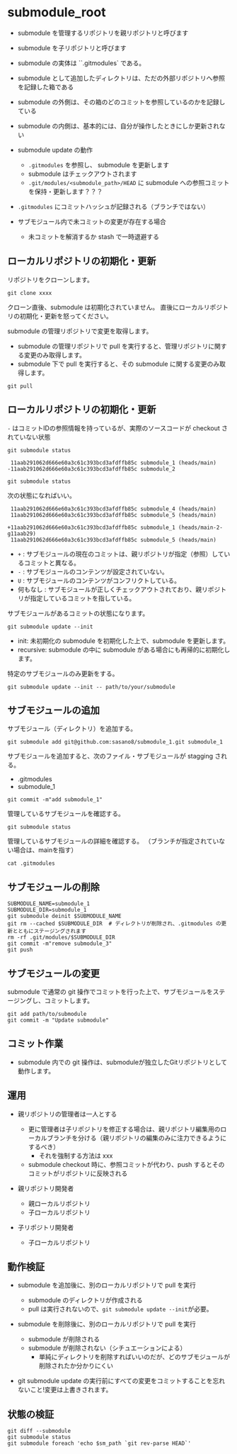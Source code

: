 # submodule_root

- submodule を管理するリポジトリを親リポジトリと呼びます
- submodule を子リポジトリと呼びます

- submodule の実体は ``.gitmodules` である。
- submodule として追加したディレクトリは、ただの外部リポジトリへ参照を記録した箱である
- submodule の外側は、その箱のどのコミットを参照しているのかを記録している
- submodule の内側は、基本的には、自分が操作したときにしか更新されない

- submodule update の動作
    - `.gitmodules` を参照し、 submodule を更新します
    - submodule はチェックアウトされます
    - `.git/modules/<submodule_path>/HEAD` に submodule への参照コミットを保持・更新します？？？


- `.gitmodules` にコミットハッシュが記録される（ブランチではない）

- サブモジュール内で未コミットの変更が存在する場合
    - 未コミットを解消するか stash で一時退避する


## ローカルリポジトリの初期化・更新

リポジトリをクローンします。

```
git clone xxxx
```

クローン直後、submodule は初期化されていません。
直後にローカルリポジトリの初期化・更新を怒ってください。



submodule の管理リポジトリで変更を取得します。

- submodule の管理リポジトリで pull を実行すると、管理リポジトリに関する変更のみ取得します。
- submodule 下で pull を実行すると、その submodule に関する変更のみ取得します。

```
git pull
```


## ローカルリポジトリの初期化・更新

`-` はコミットIDの参照情報を持っているが、実際のソースコードが checkout されていない状態

```
git submodule status
```

```
 11aab291062d666e60a3c61c393bcd3afdffb85c submodule_1 (heads/main)
-11aab291062d666e60a3c61c393bcd3afdffb85c submodule_2
```




```
git submodule status
```

次の状態になればいい。

```
 11aab291062d666e60a3c61c393bcd3afdffb85c submodule_4 (heads/main)
 11aab291062d666e60a3c61c393bcd3afdffb85c submodule_5 (heads/main)
```


```
+11aab291062d666e60a3c61c393bcd3afdffb85c submodule_1 (heads/main-2-g11aab29)
 11aab291062d666e60a3c61c393bcd3afdffb85c submodule_5 (heads/main)
```


- `+` : サブモジュールの現在のコミットは、親リポジトリが指定（参照）しているコミットと異なる。
- `-` : サブモジュールのコンテンツが設定されていない。
- `U` : サブモジュールのコンテンツがコンフリクトしている。
- 何もなし : サブモジュールが正しくチェックアウトされており、親リポジトリが指定しているコミットを指している。




サブモジュールがあるコミットの状態になります。

```
git submodule update --init
```

- init: 未初期化の submodule を初期化した上で、submodule を更新します。
- recursive: submodule の中に submodule がある場合にも再帰的に初期化します。


特定のサブモジュールのみ更新をする。

```
git submodule update --init -- path/to/your/submodule
```








## サブモジュールの追加

サブモジュール（ディレクトリ）を追加する。

```
git submodule add git@github.com:sasano8/submodule_1.git submodule_1
```

サブモジュールを追加すると、次のファイル・サブモジュールが stagging される。

- .gitmodules
- submodule_1

```
git commit -m"add submodule_1"
```





管理しているサブモジュールを確認する。

```
git submodule status
```

管理しているサブモジュールの詳細を確認する。
（ブランチが指定されていない場合は、mainを指す）

```
cat .gitmodules
```


## サブモジュールの削除

```
SUBMODULE_NAME=submodule_1
SUBMODULE_DIR=submodule_1
git submodule deinit $SUBMODULE_NAME
git rm --cached $SUBMODULE_DIR  # ディレクトリが削除され、.gitmodules の更新とともにステージングされます
rm -rf .git/modules/$SUBMODULE_DIR
git commit -m"remove submodule_3"
git push
```



## サブモジュールの変更

submodule で通常の git 操作でコミットを行った上で、サブモジュールをステージングし、コミットします。

```
git add path/to/submodule
git commit -m "Update submodule"
```




## コミット作業

- submodule 内での git 操作は、submoduleが独立したGitリポジトリとして動作します。



## 運用

- 親リポジトリの管理者は一人とする
    - 更に管理者は子リポジトリを修正する場合は、親リポジトリ編集用のローカルブランチを分ける（親リポジトリの編集のみに注力できるようにするべき）
        - それを強制する方法は xxx
    - submodule checkout 時に、参照コミットが代わり、push するとそのコミットがリポジトリに反映される


- 親リポジトリ開発者
    - 親ローカルリポジトリ
    - 子ローカルリポジトリ
- 子リポジトリ開発者
    - 子ローカルリポジトリ


## 動作検証


- submodule を追加後に、別のローカルリポジトリで pull を実行
    - submodule のディレクトリが作成される
    - pull は実行されないので、`git submodule update --init`が必要。
- submodule を削除後に、別のローカルリポジトリで pull を実行
    - submodule が削除される
    - submodule が削除されない（シチュエーションによる）
        - 単純にディレクトリを削除すればいいのだが、どのサブモジュールが削除されたか分かりにくい




- git submodule update の実行前にすべての変更をコミットすることを忘れないこと!変更は上書きされます。


## 状態の検証

```
git diff --submodule
git submodule status
git submodule foreach 'echo $sm_path `git rev-parse HEAD`'
```




